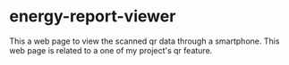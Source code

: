 # energy-report-viewer
This a web page to view the scanned qr data through a smartphone. This web page is related to a one of my project's qr feature. 
